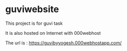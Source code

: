 # guviwebsite

This project is for guvi task

It is also hosted on Internet with 000webhost


The url is : https://guvibyyogesh.000webhostapp.com/

